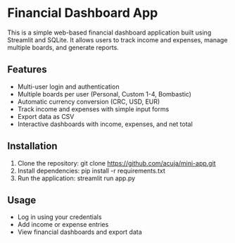 # Financial Dashboard App

This is a simple web-based financial dashboard application built using Streamlit and SQLite. It allows users to track income and expenses, manage multiple boards, and generate reports.

## Features
- Multi-user login and authentication
- Multiple boards per user (Personal, Custom 1-4, Bombastic)
- Automatic currency conversion (CRC, USD, EUR)
- Track income and expenses with simple input forms
- Export data as CSV
- Interactive dashboards with income, expenses, and net total

## Installation
1. Clone the repository:
git clone https://github.com/acuja/mini-app.git
2. Install dependencies:
pip install -r requirements.txt
3. Run the application:
streamlit run app.py

## Usage
- Log in using your credentials
- Add income or expense entries
- View financial dashboards and export data
